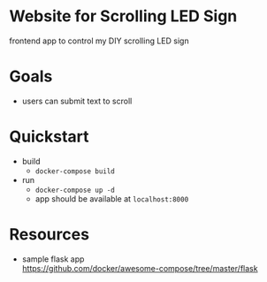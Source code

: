 # Website for Scrolling LED Sign
frontend app to control my DIY scrolling LED sign

# Goals
* users can submit text to scroll

# Quickstart
* build
    * `docker-compose build`
* run
    * `docker-compose up -d`
    * app should be available at `localhost:8000`

# Resources
* sample flask app<br>https://github.com/docker/awesome-compose/tree/master/flask